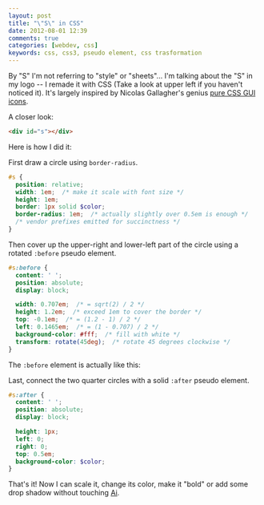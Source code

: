 ```yaml
---
layout: post
title: "\"S\" in CSS"
date: 2012-08-01 12:39
comments: true
categories: [webdev, css]
keywords: css, css3, pseudo element, css trasformation
---
```


By "S" I'm not referring to "style" or "sheets"... I'm talking about the "S" in my logo -- I remade it with CSS (Take a look at upper left if you haven't noticed it). It's largely inspired by Nicolas Gallagher's genius [pure CSS GUI icons](http://nicolasgallagher.com/pure-css-gui-icons/).

A closer look:

<div id="s-demo" class="logo"></div>

``` html It's one HTML element!
<div id="s"></div>
```

<!-- more -->

Here is how I did it:

First draw a circle using `border-radius`.

<div id="s-demo-1"></div>

``` scss Base circle
#s {
  position: relative;
  width: 1em;  /* make it scale with font size */
  height: 1em;
  border: 1px solid $color;
  border-radius: 1em;  /* actually slightly over 0.5em is enough */
  /* vendor prefixes emitted for succinctness */
}
```

Then cover up the upper-right and lower-left part of the circle using a rotated `:before` pseudo element.

<div id="s-demo-2"></div>

``` scss :before cover up
#s:before {
  content: ' ';
  position: absolute;
  display: block;

  width: 0.707em;  /* = sqrt(2) / 2 */
  height: 1.2em;  /* exceed 1em to cover the border */
  top: -0.1em;  /* = (1.2 - 1) / 2 */
  left: 0.1465em;  /* = (1 - 0.707) / 2 */
  background-color: #fff;  /* fill with white */
  transform: rotate(45deg);  /* rotate 45 degrees clockwise */
}
```

The `:before` element is actually like this:

<div id="s-demo-2-2"></div>

Last, connect the two quarter circles with a solid `:after` pseudo element.

<div id="s-demo-3"></div>

``` scss :after horizontal line
#s:after {
  content: ' ';
  position: absolute;
  display: block;

  height: 1px;
  left: 0;
  right: 0;
  top: 0.5em;
  background-color: $color;
}
```

That's it! Now I can <span id="s-scale">scale it</span>, <span id="s-color">change its color</span>, <span id="s-bold">make it "bold"</span> or <span id="s-shadow">add some drop shadow</span> without touching [Ai](http://www.adobe.com/products/illustrator.html).
